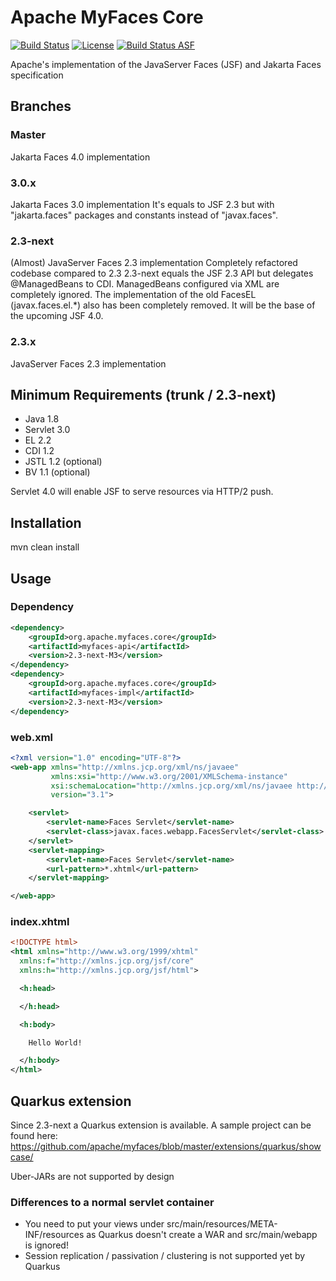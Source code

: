 # Apache MyFaces Core
[![Build Status](https://github.com/apache/myfaces/workflows/MyFaces%20CI/badge.svg)](https://github.com/apache/myfaces/actions/workflows/myfaces-ci.yml)
[![License](https://img.shields.io/badge/License-Apache%202.0-blue.svg)](https://opensource.org/licenses/Apache-2.0)
[![Build Status ASF](https://ci-builds.apache.org/buildStatus/icon?subject=ASF-Build&job=MyFaces%2FMyFaces%20Core%20Master)](https://ci-builds.apache.org/job/MyFaces/job/MyFaces%20Core%20Master/)

Apache's implementation of the JavaServer Faces (JSF) and Jakarta Faces specification

## Branches

### Master

Jakarta Faces 4.0 implementation

### 3.0.x

Jakarta Faces 3.0 implementation
It's equals to JSF 2.3 but with "jakarta.faces" packages and constants instead of "javax.faces".

### 2.3-next

(Almost) JavaServer Faces 2.3 implementation
Completely refactored codebase compared to 2.3
2.3-next equals the JSF 2.3 API but delegates @ManagedBeans to CDI. ManagedBeans configured via XML are completely ignored. The implementation of the old FacesEL (javax.faces.el.*) also has been completely removed.
It will be the base of the upcoming JSF 4.0.

### 2.3.x

JavaServer Faces 2.3 implementation


## Minimum Requirements (trunk / 2.3-next)

- Java 1.8
- Servlet 3.0
- EL 2.2
- CDI 1.2
- JSTL 1.2 (optional)
- BV 1.1 (optional)

Servlet 4.0 will enable JSF to serve resources via HTTP/2 push.

## Installation

mvn clean install

## Usage

### Dependency
```xml
<dependency>
    <groupId>org.apache.myfaces.core</groupId>
    <artifactId>myfaces-api</artifactId>
    <version>2.3-next-M3</version>
</dependency>
<dependency>
    <groupId>org.apache.myfaces.core</groupId>
    <artifactId>myfaces-impl</artifactId>
    <version>2.3-next-M3</version>
</dependency>
```

### web.xml
```xml
<?xml version="1.0" encoding="UTF-8"?>
<web-app xmlns="http://xmlns.jcp.org/xml/ns/javaee"
         xmlns:xsi="http://www.w3.org/2001/XMLSchema-instance"
         xsi:schemaLocation="http://xmlns.jcp.org/xml/ns/javaee http://xmlns.jcp.org/xml/ns/javaee/web-app_3_1.xsd"
         version="3.1">

    <servlet>
        <servlet-name>Faces Servlet</servlet-name>
        <servlet-class>javax.faces.webapp.FacesServlet</servlet-class>
    </servlet>
    <servlet-mapping>
        <servlet-name>Faces Servlet</servlet-name>
        <url-pattern>*.xhtml</url-pattern>
    </servlet-mapping>

</web-app>
```

### index.xhtml
```xml
<!DOCTYPE html>
<html xmlns="http://www.w3.org/1999/xhtml"
  xmlns:f="http://xmlns.jcp.org/jsf/core"
  xmlns:h="http://xmlns.jcp.org/jsf/html">

  <h:head>

  </h:head>

  <h:body>

    Hello World!

  </h:body>
</html>
```

## Quarkus extension

Since 2.3-next a Quarkus extension is available. A sample project can be found here: https://github.com/apache/myfaces/blob/master/extensions/quarkus/showcase/

Uber-JARs are not supported by design

### Differences to a normal servlet container
- You need to put your views under src/main/resources/META-INF/resources as Quarkus doesn't create a WAR and src/main/webapp is ignored!
- Session replication / passivation / clustering is not supported yet by Quarkus
